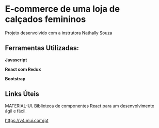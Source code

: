 # E-commerce de uma loja de calçados femininos

Projeto desenvolvido com a instrutora Nathally Souza

## Ferramentas Utilizadas:
 **Javascript**

 **React com Redux**

 **Bootstrap**

## Links Úteis
MATERIAL-UI. Biblioteca de componentes React para um desenvolvimento ágil e fácil.

https://v4.mui.com/pt


